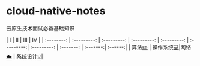 # cloud-native-notes
云原生技术面试必备基础知识


| Ⅰ | Ⅱ | Ⅲ | Ⅳ |
| :--------: | :---------: | :---------: | :---------: | :---------: | :---------:| :---------: | :-------: | :-------:| :------:|
| 算法[:pencil2:](#pencil2-算法) | 操作系统[:computer:](#computer-操作系统)|网络[:cloud:](#cloud-网络) |   系统设计[:bulb:](#bulb-系统设计)| 
